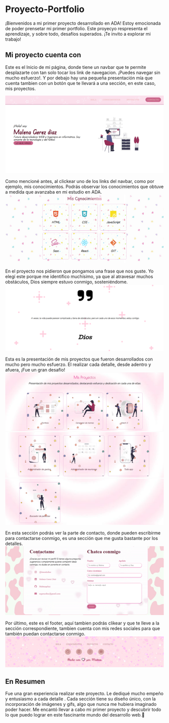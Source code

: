 # Proyecto-Portfolio
¡Bienvenidos a mi primer proyecto desarrollado en ADA! Estoy emocionada de poder prensetar mi primer portfolio. Este proyecyo respresenta el aprendizaje, y sobre todo, desafíos superados. ¡Te invito a explorar mi trabajo!

## Mi proyecto cuenta con
Este es el Inicio de mi página, donde tiene un navbar que te permite desplazarte con tan solo tocar los link de navegacion. ¡Puedes navegar sin mucho esfuerzo!. Y por debajo hay una pequeña presentación mía que cuenta tambien con un botón que te llevará a una sección, en este caso, mis proyectos.

![Inicio de mi pagina](Imagenes/inicio-de-mi-pagina.png)

Como mencioné antes, al clickear uno de los links del navbar, como por ejemplo, mis conocimientos. Podrás observar los conocimientos que obtuve a medida que avanzaba en mi estudio en ADA.
![Mis conocimientos](Imagenes/mis-conocimientos-imagen.png)

En el proyecto nos pidieron que pongamos una frase que nos guste. Yo elegí este porque me identifico muchísimo, ya que al atravesar muchos obstáculos, Dios siempre estuvo conmigo, sosteniéndome. 
![Quote](Imagenes/quote-imagen.png)

Esta es la presentación de mis proyectos que fueron desarrollados con mucho pero mucho esfuerzo. El realizar cada detalle, desde adentro y afuera, ¡Fue un gran desafío!
![Mis Proyectos](Imagenes/mis-proyectos-imagen-1.png)
![Mis Proyectos](Imagenes/mis-proyectos-imagen-2.png)
![Mis Proyectos](Imagenes/mis-proyectos-imagen-3.png)

En esta sección podrás ver la parte de contacto, donde pueden escribirme para contactarse conmigo, es una sección que me gusta bastante por los detalles. 
![Contacto](Imagenes/contacto-imagen.png)

Por último, este es el footer, aquí tambien podrás clikear y que te lleve a la sección correspondiente, tambien cuenta con mis redes sociales para que también puedan contactarse conmigo.
![Footer](Imagenes/footer-imagen.png)

## En Resumen
Fue una gran experiencia realizar este proyecto. Le dediqué mucho empeño y entusiasmo a cada detalle . Cada sección tiene su diseño único, con la incorporación de imágenes y gifs, algo que nunca me hubiera imaginado poder hacer. Me encantó llevar a cabo mi primer proyecto y descubrir todo lo que puedo lograr en este fascinante mundo del desarrollo web.🤍